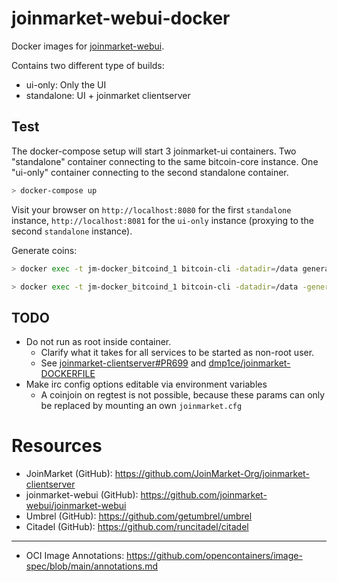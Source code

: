 # joinmarket-webui-docker

Docker images for [joinmarket-webui](https://github.com/joinmarket-webui/joinmarket-webui).

Contains two different type of builds:
- ui-only: Only the UI
- standalone: UI + joinmarket clientserver

## Test
The docker-compose setup will start 3 joinmarket-ui containers. 
Two "standalone" container connecting to the same bitcoin-core instance.
One "ui-only" container connecting to the second standalone container.

```sh
> docker-compose up
```

Visit your browser on `http://localhost:8080` for the first `standalone` instance, 
`http://localhost:8081` for the `ui-only` instance (proxying to the second `standalone` instance).

Generate coins:
```sh
> docker exec -t jm-docker_bitcoind_1 bitcoin-cli -datadir=/data generatetoaddress 1 $target_address
```
```sh
> docker exec -t jm-docker_bitcoind_1 bitcoin-cli -datadir=/data -generate 100
```

## TODO
- Do not run as root inside container.
  - Clarify what it takes for all services to be started as non-root user.
  - See [joinmarket-clientserver#PR699](https://github.com/JoinMarket-Org/joinmarket-clientserver/pull/669) and
    [dmp1ce/joinmarket-DOCKERFILE](https://github.com/dmp1ce/joinmarket-DOCKERFILE)
- Make irc config options editable via environment variables
  - A coinjoin on regtest is not possible, because these params can only be replaced by mounting an own `joinmarket.cfg`

# Resources
- JoinMarket (GitHub): https://github.com/JoinMarket-Org/joinmarket-clientserver
- joinmarket-webui (GitHub): https://github.com/joinmarket-webui/joinmarket-webui
- Umbrel (GitHub): https://github.com/getumbrel/umbrel
- Citadel (GitHub): https://github.com/runcitadel/citadel
---
- OCI Image Annotations: https://github.com/opencontainers/image-spec/blob/main/annotations.md
